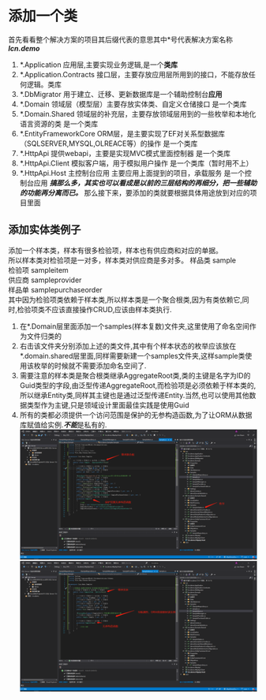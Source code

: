 # 添加一个类
首先看看整个解决方案的项目其后缀代表的意思其中\*号代表解决方案名称***lcn.demo***
1. *.Application 应用层,主要实现业务逻辑,是一个**类库**
2. *.Application.Contracts 接口层，主要存放应用层所用到的接口，不能存放任何逻辑。类库
3. *.DbMigrator 用于建立、迁移、更新数据库是一个辅助控制台**应用**
4. *.Domain 领域层（模型层）主要存放实体类、自定义仓储接口 是一个类库
5. *.Domain.Shared 领域层的补充层，主要存放领域层用到的一些枚举和本地化语言资源的类 是一个类库
6. *.EntityFrameworkCore ORM层，是主要实现了EF对关系型数据库（SQLSERVER,MYSQL,OLREACE等）的操作 是一个类库
7. *.HttpApi  提供webapi，主要是实现MVC模式里面控制器 是一个类库
8. *.HttpApi.Client 模拟客户端，用于模拟用户操作 是一个类库（暂时用不上）
9. *.HttpApi.Host 主控制台应用 主要应用上面提到的项目，承载服务 是一个控制台应用
***搞那么多，其实也可以看成是以前的三层结构的再细分，把一些辅助的功能再分离而已。***
那么接下来，要添加的类就要根据具体用途放到对应的项目里面    
## 添加实体类例子
添加一个样本类，样本有很多检验项，样本也有供应商和对应的单据。  
所以样本类对检验项是一对多，样本类对供应商是多对多。 
样品类 sample   
检验项 sampleitem   
供应商 sampleprovider   
样品单 samplepurchaseorder  
其中因为检验项类依赖于样本类,所以样本类是一个聚合根类,因为有类依赖它,同时,检验项类不应该直接操作CRUD,应该由样本类执行.  
1. 在*.Domain层里面添加一个samples(样本复数)文件夹,这里使用了命名空间作为文件归类的 
2. 右击该文件夹分别添加上述的类文件,其中有个样本状态的枚举应该放在*.domain.shared层里面,同样需要新建一个samples文件夹,这样sample类使用该枚举的时候就不需要添加命名空间了.
3. 需要注意的样本类是聚合根类继承AggregateRoot类,类的主键是名字为ID的Guid类型的字段,由泛型传递AggregateRoot<Guid>,而检验项是必须依赖于样本类的,所以继承Entity类,同样其主键也是通过泛型传递Entity<Guid>.当然,也可以使用其他数据类型作为主键,只是领域设计里面最佳实践是使用Guid
4. 所有的类都必须提供一个访问范围是保护的无参构造函数,为了让ORM从数据库赋值给实例.***不能***是私有的.
![](images/3-add-a-class-1.png "聚合根")
![](images/3-add-a-class-2.png "实体")
